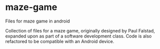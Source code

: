 # maze-game
Files for maze game in android

Collection of files for a maze game, originally designed by Paul Falstad, expanded upon as part of a software development class. Code is also refactored to be compatible with an Android device.
